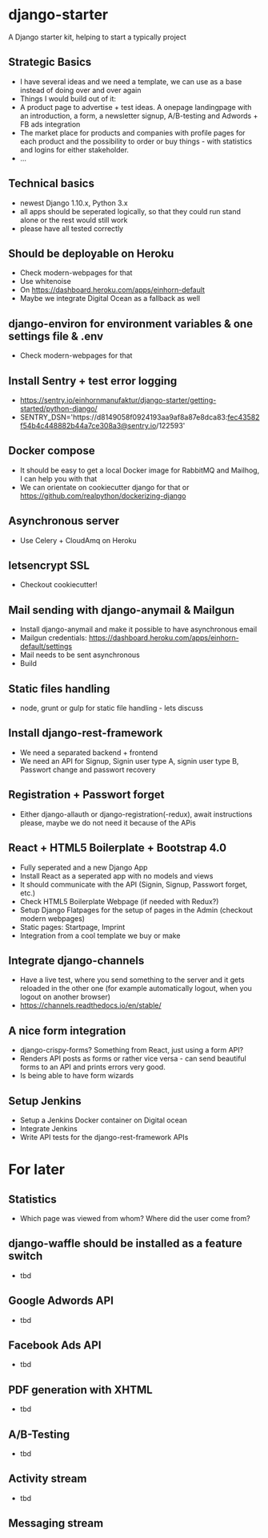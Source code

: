# django-starter

A Django starter kit, helping to start a typically project

## Strategic Basics

* I have several ideas and we need a template, we can use as a base instead of doing over and over again
* Things I would build out of it:
 * A product page to advertise + test ideas. A onepage landingpage with an introduction, a form, a newsletter signup, A/B-testing and Adwords + FB ads integration
 * The market place for products and companies with profile pages for each product and the possibility to order or buy things - with statistics and logins for either stakeholder.
 * ...

## Technical basics

* newest Django 1.10.x, Python 3.x
* all apps should be seperated logically, so that they could run stand alone or the rest would still work
* please have all tested correctly

## Should be deployable on Heroku

* Check modern-webpages for that
* Use whitenoise
* On https://dashboard.heroku.com/apps/einhorn-default
* Maybe we integrate Digital Ocean as a fallback as well

## django-environ for environment variables & one settings file & .env

* Check modern-webpages for that

## Install Sentry + test error logging

* https://sentry.io/einhornmanufaktur/django-starter/getting-started/python-django/
* SENTRY_DSN='https://d8149058f0924193aa9af8a87e8dca83:fec43582f54b4c448882b44a7ce308a3@sentry.io/122593'

## Docker compose

* It should be easy to get a local Docker image for RabbitMQ and Mailhog, I can help you with that
* We can orientate on cookiecutter django for that or https://github.com/realpython/dockerizing-django

## Asynchronous server

* Use Celery + CloudAmq on Heroku

## letsencrypt SSL

* Checkout cookiecutter!

## Mail sending with django-anymail & Mailgun

* Install django-anymail and make it possible to have asynchronous email
* Mailgun credentials: https://dashboard.heroku.com/apps/einhorn-default/settings
* Mail needs to be sent asynchronous
* Build 

## Static files handling

* node, grunt or gulp for static file handling - lets discuss

## Install django-rest-framework

* We need a separated backend + frontend
* We need an API for Signup, Signin user type A, signin user type B, Passwort change and passwort recovery

## Registration + Passwort forget

* Either django-allauth or django-registration(-redux), await instructions please, maybe we do not need it because of the APis

## React + HTML5 Boilerplate + Bootstrap 4.0

* Fully seperated and a new Django App
* Install React as a seperated app with no models and views
* It should communicate with the API (Signin, Signup, Passwort forget, etc.)
* Check HTML5 Boilerplate Webpage (if needed with Redux?)
* Setup Django Flatpages for the setup of pages in the Admin (checkout modern webpages)
* Static pages: Startpage, Imprint 
* Integration from a cool template we buy or make

## Integrate django-channels

* Have a live test, where you send something to the server and it gets reloaded in the other one (for example automatically logout, when you logout on another browser)
* https://channels.readthedocs.io/en/stable/

## A nice form integration

* django-crispy-forms? Something from React, just using a form API?
* Renders API posts as forms or rather vice versa - can send beautiful forms to an API and prints errors very good.
* Is being able to have form wizards

## Setup Jenkins

* Setup a Jenkins Docker container on Digital ocean
* Integrate Jenkins
* Write API tests for the django-rest-framework APIs

# For later

## Statistics

* Which page was viewed from whom? Where did the user come from?

## django-waffle should be installed as a feature switch

* tbd

## Google Adwords API

* tbd

## Facebook Ads API

* tbd

## PDF generation with XHTML

* tbd

## A/B-Testing

* tbd 

##  Activity stream

* tbd

## Messaging stream
